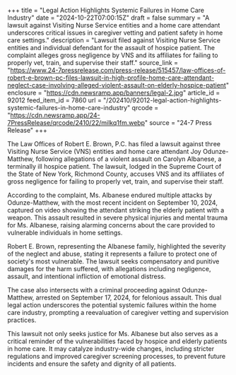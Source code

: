 +++
title = "Legal Action Highlights Systemic Failures in Home Care Industry"
date = "2024-10-22T07:00:15Z"
draft = false
summary = "A lawsuit against Visiting Nurse Service entities and a home care attendant underscores critical issues in caregiver vetting and patient safety in home care settings."
description = "Lawsuit filed against Visiting Nurse Service entities and individual defendant for the assault of hospice patient. The complaint alleges gross negligence by VNS and its affiliates for failing to properly vet, train, and supervise their staff."
source_link = "https://www.24-7pressrelease.com/press-release/515457/law-offices-of-robert-e-brown-pc-files-lawsuit-in-high-profile-home-care-attendant-neglect-case-involving-alleged-violent-assault-on-elderly-hospice-patient"
enclosure = "https://cdn.newsramp.app/banners/legal-2.jpg"
article_id = 92012
feed_item_id = 7860
url = "/202410/92012-legal-action-highlights-systemic-failures-in-home-care-industry"
qrcode = "https://cdn.newsramp.app/24-7PressRelease/qrcode/2410/22/milkq1fm.webp"
source = "24-7 Press Release"
+++

<p>The Law Offices of Robert E. Brown, P.C. has filed a lawsuit against three Visiting Nurse Service (VNS) entities and home care attendant Joy Odunze-Matthew, following allegations of a violent assault on Carolyn Albanese, a terminally ill hospice patient. The lawsuit, lodged in the Supreme Court of the State of New York, Richmond County, accuses VNS and its affiliates of gross negligence for failing to properly vet, train, and supervise their staff.</p><p>According to the complaint, Ms. Albanese endured multiple attacks by Odunze-Matthew, with the most recent incident on September 10, 2024, captured on video showing the attendant striking the elderly patient with a weapon. This assault resulted in severe physical injuries and mental trauma for Ms. Albanese, raising alarming concerns about the care provided to vulnerable individuals in home settings.</p><p>Robert E. Brown, representing the Albanese family, highlighted the severity of the neglect and abuse, stating it represents a failure to protect one of society's most vulnerable. The lawsuit seeks compensatory and punitive damages for the harm suffered, with allegations including negligence, assault, and intentional infliction of emotional distress.</p><p>The case also intersects with a criminal proceeding against Odunze-Matthew, arrested on September 17, 2024, for felonious assault. This dual legal action underscores the potential systemic failures within the home care industry, prompting a reevaluation of caregiver vetting and supervision practices.</p><p>This lawsuit not only seeks justice for Ms. Albanese but also serves as a critical reminder of the vulnerabilities faced by hospice and elderly patients in home care. It may catalyze industry-wide changes, including stricter regulations and improved caregiver screening processes, to prevent future incidents and ensure the safety and dignity of all patients.</p>